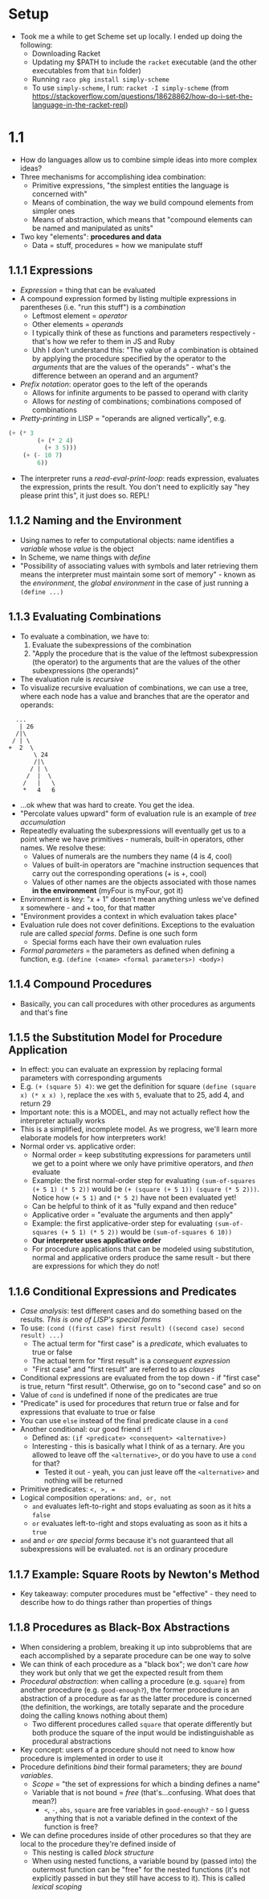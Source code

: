 # Setup

- Took me a while to get Scheme set up locally. I ended up doing the following:
  - Downloading Racket
  - Updating my $PATH to include the `racket` executable (and the other executables from that `bin` folder)
  - Running `raco pkg install simply-scheme`
  - To use `simply-scheme`, I run: `racket -I simply-scheme` (from https://stackoverflow.com/questions/18628862/how-do-i-set-the-language-in-the-racket-repl)

# 1.1

- How do languages allow us to combine simple ideas into more complex ideas?
- Three mechanisms for accomplishing idea combination:
  - Primitive expressions, "the simplest entities the language is concerned with"
  - Means of combination, the way we build compound elements from simpler ones
  - Means of abstraction, which means that "compound elements can be named and manipulated as units"
- Two key "elements": **procedures and data**
  - Data = stuff, procedures = how we manipulate stuff

## 1.1.1 Expressions

- _Expression_ = thing that can be evaluated
- A compound expression formed by listing multiple expressions in parentheses (i.e. "run this stuff") is a _combination_
  - Leftmost element = _operator_
  - Other elements = _operands_
  - I typically think of these as functions and parameters respectively - that's how we refer to them in JS and Ruby
  - Uhh I don't understand this: "The value of a combination is obtained by applying the procedure specified by the operator to the _arguments_ that are the values of the operands" - what's the difference between an operand and an argument?
- _Prefix notation_: operator goes to the left of the operands
  - Allows for infinite arguments to be passed to operand with clarity
  - Allows for _nesting_ of combinations; combinations composed of combinations
- _Pretty-printing_ in LISP = "operands are aligned vertically", e.g.

```scheme
(+ (* 3
        (+ (* 2 4)
          (+ 3 5)))
    (+ (- 10 7)
        6))
```

- The interpreter runs a _read-eval-print-loop_: reads expression, evaluates the expression, prints the result. You don't need to explicitly say "hey please print this", it just does so. REPL!

## 1.1.2 Naming and the Environment

- Using names to refer to computational objects: name identifies a _variable_ whose _value_ is the object
- In Scheme, we name things with _define_
- "Possibility of associating values with symbols and later retrieving them means the interpreter must maintain some sort of memory" - known as the _environment_, the _global environment_ in the case of just running a `(define ...)`

## 1.1.3 Evaluating Combinations

- To evaluate a combination, we have to:
  1. Evaluate the subexpressions of the combination
  2. "Apply the procedure that is the value of the leftmost subexpression (the operator) to the arguments that are the values of the other subexpressions (the operands)"
- The evaluation rule is _recursive_
- To visualize recursive evaluation of combinations, we can use a tree, where each node has a value and branches that are the operator and operands:

```
  ...
   | 26
  /|\
 / | \
+  2  \
       \ 24
       /|\
      / | \
     /  |  \
    /   |   \
    *   4   6
```

- ...ok whew that was hard to create. You get the idea.
- "Percolate values upward" form of evaluation rule is an example of _tree accumulation_
- Repeatedly evaluating the subexpressions will eventually get us to a point where we have primitives - numerals, built-in operators, other names. We resolve these:
  - Values of numerals are the numbers they name (4 is 4, cool)
  - Values of built-in operators are "machine instruction sequences that carry out the corresponding operations (+ is +, cool)
  - Values of other names are the objects associated with those names **in the environment** (myFour is myFour, got it)
- Environment is key: "x + 1" doesn't mean anything unless we've defined x somewhere - and + too, for that matter
- "Environment provides a context in which evaluation takes place"
- Evaluation rule does not cover definitions. Exceptions to the evaluation rule are called _special forms_. Define is one such form
  - Special forms each have their own evaluation rules
- _Formal parameters_ = the parameters as defined when defining a function, e.g. `(define (<name> <formal parameters>) <body>)`

## 1.1.4 Compound Procedures

- Basically, you can call procedures with other procedures as arguments and that's fine

## 1.1.5 the Substitution Model for Procedure Application

- In effect: you can evaluate an expression by replacing formal parameters with corresponding arguments
- E.g. `(+ (square 5) 4)`: we get the definition for square `(define (square x) (* x x) )`, replace the `x`es with `5`, evaluate that to 25, add 4, and return 29
- Important note: this is a MODEL, and may not actually reflect how the interpreter actually works
- This is a simplified, incomplete model. As we progress, we'll learn more elaborate models for how interpreters work!
- Normal order vs. applicative order:
  - Normal order = keep substituting expressions for parameters until we get to a point where we only have primitive operators, and _then_ evaluate
  - Example: the first normal-order step for evaluating `(sum-of-squares (+ 5 1) (* 5 2))` would be `(+ (square (+ 5 1)) (square (* 5 2)))`. Notice how `(+ 5 1)` and `(* 5 2)` have not been evaluated yet!
  - Can be helpful to think of it as "fully expand and then reduce"
  - Applicative order = "evaluate the arguments and then apply"
  - Example: the first applicative-order step for evaluating `(sum-of-squares (+ 5 1) (* 5 2))` would be `(sum-of-squares 6 10))`
  - **Our interpreter uses applicative order**
  - For procedure applications that can be modeled using substitution, normal and applicative orders produce the same result - but there are expressions for which they do not!

## 1.1.6 Conditional Expressions and Predicates

- _Case analysis_: test different cases and do something based on the results. _This is one of LISP's special forms_
- To use: `(cond ((first case) first result) ((second case) second result) ...)`
  - The actual term for "first case" is a _predicate_, which evaluates to true or false
  - The actual term for "first result" is a _consequent expression_
  - "First case" and "first result" are referred to as _clauses_
- Conditional expressions are evaluated from the top down - if "first case" is true, return "first result". Otherwise, go on to "second case" and so on
- Value of `cond` is undefined if none of the predicates are true
- "Predicate" is used for procedures that return true or false and for expressions that evaluate to true or false
- You can use `else` instead of the final predicate clause in a `cond`
- Another conditional: our good friend `if`!
  - Defined as: `(if <predicate> <consequent> <alternative>)`
  - Interesting - this is basically what I think of as a ternary. Are you allowed to leave off the `<alternative>`, or do you have to use a `cond` for that?
    - Tested it out - yeah, you can just leave off the `<alternative>` and nothing will be returned
- Primitive predicates: `<, >, =`
- Logical composition operations: `and, or, not`
  - `and` evaluates left-to-right and stops evaluating as soon as it hits a `false`
  - `or` evaluates left-to-right and stops evaluating as soon as it hits a `true`
- `and` and `or` _are special forms_ because it's not guaranteed that all subexpressions will be evaluated. `not` is an ordinary procedure

## 1.1.7 Example: Square Roots by Newton's Method

- Key takeaway: computer procedures must be "effective" - they need to describe how to do things rather than properties of things

## 1.1.8 Procedures as Black-Box Abstractions

- When considering a problem, breaking it up into subproblems that are each accomplished by a separate procedure can be one way to solve
- We can think of each procedure as a "black box"; we don't care _how_ they work but only that we get the expected result from them
- _Procedural abstraction_: when calling a procedure (e.g. `square`) from another procedure (e.g. `good-enough?`), the former procedure is an abstraction of a procedure as far as the latter procedure is concerned (the definition, the workings, are totally separate and the procedure doing the calling knows nothing about them)
  - Two different procedures called `square` that operate differently but both produce the square of the input would be indistinguishable as procedural abstractions
- Key concept: users of a procedure should not need to know how procedure is implemented in order to use it
- Procedure definitions _bind_ their formal parameters; they are _bound variables_.
  - _Scope_ = "the set of expressions for which a binding defines a name"
  - Variable that is not bound = _free_ (that's...confusing. What does that mean?)
    - `<`, `-`, `abs`, `square` are free variables in `good-enough?` - so I guess anything that is not a variable defined in the context of the function is free?
- We can define procedures inside of other procedures so that they are local to the procedure they're defined inside of
  - This nesting is called _block structure_
  - When using nested functions, a variable bound by (passed into) the outermost function can be "free" for the nested functions (it's not explicitly passed in but they still have access to it). This is called _lexical scoping_
